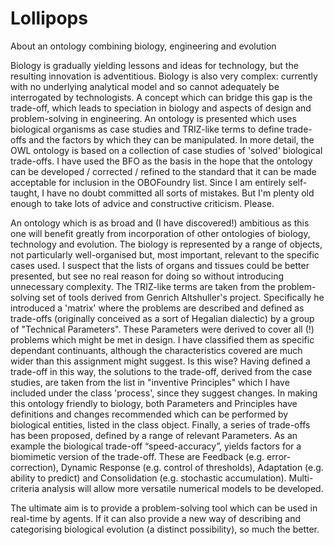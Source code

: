 # Lollipops
About an ontology combining biology, engineering and evolution

Biology is gradually yielding lessons and ideas for technology, but the resulting innovation is adventitious. Biology is also very complex: currently with no underlying analytical model and so cannot adequately be interrogated by technologists. A concept which can bridge this gap is the trade-off, which leads to speciation in biology and aspects of design and problem-solving in engineering. An ontology is presented which uses biological organisms as case studies and TRIZ-like terms to define trade-offs and the factors by which they can be manipulated. 
In more detail, the OWL ontology is based on a collection of case studies of 'solved' biological trade-offs. I have used the BFO as the basis in the hope that the ontology can be developed / corrected / refined to the standard that it can be made acceptable for inclusion in the OBOFoundry list. Since I am entirely self-taught, I have no doubt committed all sorts of mistakes. But I'm plenty old enough to take lots of advice and constructive criticism. Please.

An ontology which is as broad and (I have discovered!) ambitious as this one will benefit greatly from incorporation of other ontologies of biology, technology and evolution. The biology is represented by a range of objects, not particularly well-organised but, most important, relevant to the specific cases used. I suspect that the lists of organs and tissues could be better presented, but see no real reason for doing so without introducing unnecessary complexity. The TRIZ-like terms are taken from the problem-solving set of tools derived from Genrich Altshuller's project. Specifically he introduced a 'matrix' where the problems are described and defined as trade-offs (originally conceived as a sort of Hegalian dialectic) by a group of "Technical Parameters". These Parameters were derived to cover all (!) problems which might be met in design. I have classified them as specific dependant continuants, although the characteristics covered are much wider than this assignment might suggest. Is this wise?  Having defined a trade-off in this way, the solutions to the trade-off, derived from the case studies, are taken from the list in "inventive Principles" which I have included under the class 'process', since they suggest changes. In making this ontology friendly to biology, both Parameters and Principles have definitions and changes recommended which can be performed by biological entities, listed in the class object. Finally, a series of trade-offs has been proposed, defined by a range of relevant Parameters. As an example the biological trade-off “speed-accuracy”, yields factors for a biomimetic version of the trade-off. These are Feedback (e.g. error-correction), Dynamic Response (e.g. control of thresholds), Adaptation (e.g. ability to predict) and Consolidation (e.g. stochastic accumulation). Multi-criteria analysis will allow more versatile numerical models to be developed.

The ultimate aim is to provide a problem-solving tool which can be used in real-time by agents. If it can also provide a new way of describing and categorising biological evolution (a distinct possibility), so much the better.
